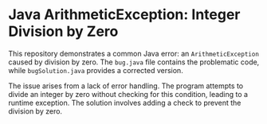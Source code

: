 # Java ArithmeticException: Integer Division by Zero

This repository demonstrates a common Java error: an `ArithmeticException` caused by division by zero.  The `bug.java` file contains the problematic code, while `bugSolution.java` provides a corrected version.

The issue arises from a lack of error handling. The program attempts to divide an integer by zero without checking for this condition, leading to a runtime exception. The solution involves adding a check to prevent the division by zero.